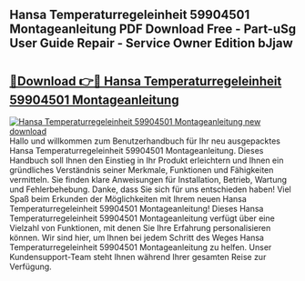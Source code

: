 ## Hansa Temperaturregeleinheit 59904501 Montageanleitung PDF Download Free - Part-uSg User Guide Repair - Service Owner Edition bJjaw

# <h2><a href="http://df8tja.blite.top/?on=Hansa+Temperaturregeleinheit+59904501+Montageanleitung">🔗Download 👉🔴 Hansa Temperaturregeleinheit 59904501 Montageanleitung</a></h2>

[![Hansa Temperaturregeleinheit 59904501 Montageanleitung new download](https://i.imgur.com/lujVjoI.png)](http://df8tja.blite.top/?on=Hansa+Temperaturregeleinheit+59904501+Montageanleitung)
Hallo und willkommen zum Benutzerhandbuch für Ihr neu ausgepacktes Hansa Temperaturregeleinheit 59904501 Montageanleitung. Dieses Handbuch soll Ihnen den Einstieg in Ihr Produkt erleichtern und Ihnen ein gründliches Verständnis seiner Merkmale, Funktionen und Fähigkeiten vermitteln. Sie finden klare Anweisungen für Installation, Betrieb, Wartung und Fehlerbehebung. Danke, dass Sie sich für uns entschieden haben! Viel Spaß beim Erkunden der Möglichkeiten mit Ihrem neuen Hansa Temperaturregeleinheit 59904501 Montageanleitung! Dieses Hansa Temperaturregeleinheit 59904501 Montageanleitung verfügt über eine Vielzahl von Funktionen, mit denen Sie Ihre Erfahrung personalisieren können. Wir sind hier, um Ihnen bei jedem Schritt des Weges Hansa Temperaturregeleinheit 59904501 Montageanleitung zu helfen. Unser Kundensupport-Team steht Ihnen während Ihrer gesamten Reise zur Verfügung.
